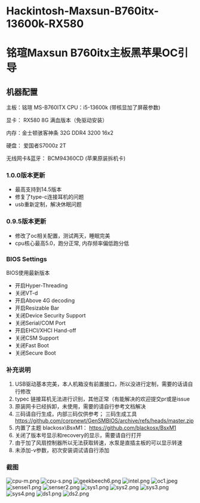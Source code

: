 # Hackintosh-Maxsun-B760itx-13600k-RX580
# 铭瑄Maxsun B760itx主板黑苹果OC引导

## 机器配置
主板：铭瑄 MS-B760ITX
CPU：i5-13600k (带核显加了屏蔽参数)

显卡： RX580 8G 满血版本（免驱动安装）

内存：金士顿骇客神条 32G DDR4 3200 16x2

硬盘： 爱国者S7000z 2T

无线网卡&蓝牙： BCM94360CD (苹果原装拆机卡) 

### 1.0.0版本更新
- 最高支持到14.5版本
- 修复了type-c连接耳机的问题
- usb重新定制，解决休眠问题

### 0.9.5版本更新
- 修改了oc相关配置，测试两天，睡眠完美
- cpu核心最高5.0，跑分正常, 内存频率偏低跑分低

### BIOS Settings
BIOS使用最新版本
* 开启Hyper-Threading
* 关闭VT-d
* 开启Above 4G decoding
* 开启Resizable Bar
* 关闭Device Security Support
* 关闭Serial/COM Port
* 开启EHCI/XHCI Hand-off
* 关闭CSM Support
* 关闭Fast Boot
* 关闭Secure Boot


### 补充说明
1. USB驱动基本完美，本人机箱没有前置接口，所以没进行定制，需要的话请自行修改
2. typec 链接耳机无法进行识别，其他正常（有能解决的欢迎提交pr或是issue
3. 原装网卡已经拆卸，未使用，需要的请自行参考文档解决
4. 三码请自行生成，内部三码仅供参考；
   三码生成工具 https://github.com/corpnewt/GenSMBIOS/archive/refs/heads/master.zip
5. 内置了主题 blackosx\BsxM1： https://github.com/blackosx/BsxM1
6. 关闭了版本号显示和recovery的显示，需要请自行打开
7. 由于加了风扇控制器所以无法获取转速，水泵是直插主板的可以显示转速
8. 未添加-v参数，初次安装调试请自行添加


### 截图
![cpu-m.png](img/cpu-m.png)
![cpu-s.png](img/cpui-s.png)
![geekbeech6.png](img/gb6.png)
![intel.png](img/intel.png)
![oc1.jpeg](img%2Foc1.jpeg)
![sensei1.png](img%2Fsensei1.png)
![senser2.png](img%2Fsenser2.png)
![sys1.png](img%2Fsys1.png)
![sys2.png](img%2Fsys2.png)
![sys3.png](img%2Fsys3.png)
![sys4.png](img%2Fsys4.png)
![ds1.png](img%2Fds1.png)
![ds2.png](img%2Fds2.png)
